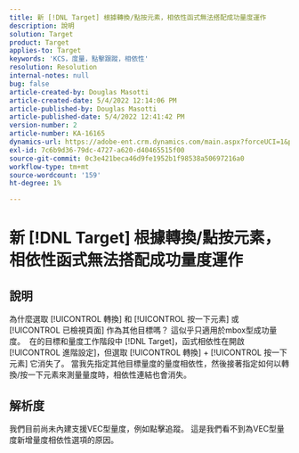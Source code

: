 ```yaml
---
title: 新 [!DNL Target] 根據轉換/點按元素，相依性函式無法搭配成功量度運作
description: 說明
solution: Target
product: Target
applies-to: Target
keywords: 'KCS，度量，點擊跟蹤，相依性'
resolution: Resolution
internal-notes: null
bug: false
article-created-by: Douglas Masotti
article-created-date: 5/4/2022 12:14:06 PM
article-published-by: Douglas Masotti
article-published-date: 5/4/2022 12:41:42 PM
version-number: 2
article-number: KA-16165
dynamics-url: https://adobe-ent.crm.dynamics.com/main.aspx?forceUCI=1&pagetype=entityrecord&etn=knowledgearticle&id=3d4781ad-a3cb-ec11-a7b6-6045bd00d7cd
exl-id: 7c6b9d36-79dc-4727-a620-d40465515f00
source-git-commit: 0c3e421beca46d9fe1952b1f98538a50697216a0
workflow-type: tm+mt
source-wordcount: '159'
ht-degree: 1%

---
```


# 新 [!DNL Target] 根據轉換/點按元素，相依性函式無法搭配成功量度運作

## 說明


為什麼選取 [!UICONTROL 轉換] 和 [!UICONTROL 按一下元素] 或 [!UICONTROL 已檢視頁面] 作為其他目標嗎？ 這似乎只適用於mbox型成功量度。 
在的目標和量度工作階段中 [!DNL Target]，函式相依性在開啟 [!UICONTROL 進階設定]，但選取 [!UICONTROL 轉換] + [!UICONTROL 按一下元素] 它消失了。 當我先指定其他目標量度的量度相依性，然後接著指定如何以轉換/按一下元素來測量量度時，相依性連結也會消失。


## 解析度


我們目前尚未內建支援VEC型量度，例如點擊追蹤。 這是我們看不到為VEC型量度新增量度相依性選項的原因。
